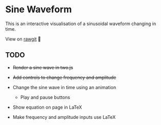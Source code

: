 # Sine Waveform

This is an interactive visualisation of a sinusoidal waveform changing in time.

View on [rawgit](https://rawgit.com/joebentley/waveform-sine/master/index.html) :sushi:

## TODO

* ~~Render a sine wave in two.js~~

* ~~Add controls to change frequency and amplitude~~

* Change the sine wave in time using an animation

  * Play and pause buttons


* Show equation on page in LaTeX

* Make frequency and amplitude inputs use LaTeX
